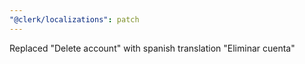```yaml
---
"@clerk/localizations": patch
---
```


Replaced "Delete account" with spanish translation "Eliminar cuenta"
